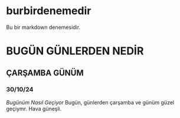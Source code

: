 # burbirdenemedir
Bu bir markdown denemesidir.
# BUGÜN GÜNLERDEN NEDİR
## ÇARŞAMBA GÜNÜM ##
### 30/10/24 ###
_Bugünüm Nasıl Geçiyor_
Bugün, günlerden çarşamba ve günüm güzel geçiymr. Hava güneşli.
